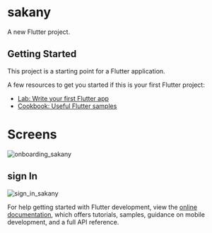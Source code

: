 # sakany

A new Flutter project.

## Getting Started

This project is a starting point for a Flutter application.

A few resources to get you started if this is your first Flutter project:

- [Lab: Write your first Flutter app](https://docs.flutter.dev/get-started/codelab)
- [Cookbook: Useful Flutter samples](https://docs.flutter.dev/cookbook)
# Screens
![onboarding_sakany](https://github.com/user-attachments/assets/d5587877-dbbc-4a87-8d14-a53c0bc7659c)
## sign In

![sign_in_sakany](https://github.com/user-attachments/assets/c05873db-8890-4f57-a20e-1d063d1c4242)


For help getting started with Flutter development, view the
[online documentation](https://docs.flutter.dev/), which offers tutorials,
samples, guidance on mobile development, and a full API reference.
